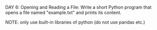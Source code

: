 DAY 6: Opening and Reading a File:
    Write a short Python program that opens a file named "example.txt" and prints its content. 

NOTE: only use built-in libraries of python (do not use pandas etc.)
